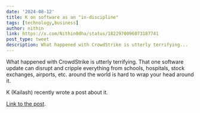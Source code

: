 ```yaml
---
date: '2024-08-12'
title: K on software as an "in-discipline"
tags: [technology,business]
author: nithin
link: https://x.com/Nithin0dha/status/1822970096073187741
post_type: tweet
description: What happened with CrowdStrike is utterly terrifying...
---
```


What happened with CrowdStrike is utterly terrifying. That one software update can disrupt and cripple everything from schools, hospitals, stock exchanges, airports, etc. around the world is hard to wrap your head around it.

K (Kailash) recently wrote a post about it.

[Link to the post](https://nadh.in/blog/on-software-as-an-indiscipline/).
